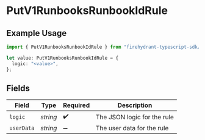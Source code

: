 # PutV1RunbooksRunbookIdRule

## Example Usage

```typescript
import { PutV1RunbooksRunbookIdRule } from "firehydrant-typescript-sdk/models/components";

let value: PutV1RunbooksRunbookIdRule = {
  logic: "<value>",
};
```

## Fields

| Field                       | Type                        | Required                    | Description                 |
| --------------------------- | --------------------------- | --------------------------- | --------------------------- |
| `logic`                     | *string*                    | :heavy_check_mark:          | The JSON logic for the rule |
| `userData`                  | *string*                    | :heavy_minus_sign:          | The user data for the rule  |